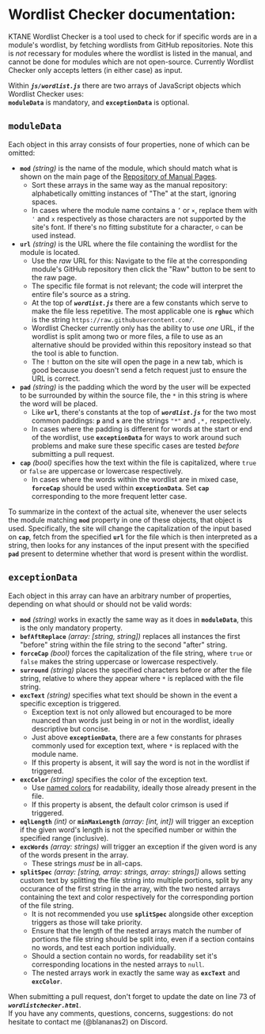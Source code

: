 # Wordlist Checker documentation:
KTANE Wordlist Checker is a tool used to check for if specific words are in a module's wordlist, by fetching wordlists from GitHub repositories.
Note this is _not_ recessary for modules where the wordlist is listed in the manual, and cannot be done for modules which are not open-source.
Currently Wordlist Checker only accepts letters (in either case) as input.

Within ***`js/wordlist.js`*** there are two arrays of JavaScript objects which Wordlist Checker uses:<br>
**`moduleData`** is mandatory, and **`exceptionData`** is optional.

## `moduleData`
Each object in this array consists of four properties, none of which can be omitted:
- **`mod`** _(string)_ is the name of the module, which should match what is shown on the main page of the [Repository of Manual Pages](https://ktane.timwi.de/).
  - Sort these arrays in the same way as the manual repository: alphabetically omitting instances of "The" at the start, ignoring spaces.
  - In cases where the module name contains a `’` or `×`, replace them with `'` and `x` respectively as those characters are not supported by the site's font. If there's no fitting substitute for a character, `☺` can be used instead.
- **`url`** _(string)_ is the URL where the file containing the wordlist for the module is located.
  - Use the *raw* URL for this: Navigate to the file at the corresponding module's GitHub repository then click the "Raw" button to be sent to the raw page.
  - The specific file format is not relevant; the code will interpret the entire file's source as a string.
  - At the top of ***`wordlist.js`*** there are a few constants which serve to make the file less repetitive. The most applicable one is **`rghuc`** which is the string `https://raw.githubusercontent.com/`.
  - Wordlist Checker currently only has the ability to use _one_ URL, if the wordlist is split among two or more files, a file to use as an alternative should be provided within this repository instead so that the tool is able to function.
  - The `!` button on the site will open the page in a new tab, which is good because you doesn't send a fetch request just to ensure the URL is correct.
- **`pad`** _(string)_ is the padding which the word by the user will be expected to be surrounded by within the source file, the `*` in this string is where the word will be placed.
  - Like **`url`**, there's constants at the top of ***`wordlist.js`*** for the two most common paddings: **`p`** and **`s`** are the strings `"*"` and `,*,` respectively.
  - In cases where the padding is different for words at the start or end of the wordlist, use **`exceptionData`** for ways to work around such problems and make sure these specific cases are tested _before_ submitting a pull request.
- **`cap`** _(bool)_ specifies how the text within the file is capitalized, where `true` or `false` are uppercase or lowercase respectively.
  - In cases where the words within the wordlist are in mixed case, **`forceCap`** should be used within **`exceptionData`**. Set **`cap`** corresponding to the more frequent letter case.

To summarize in the context of the actual site, whenever the user selects the module matching **`mod`** property in one of these objects, that object is used. Specifically, the site will change the capitalization of the input based on **`cap`**, fetch from the specified **`url`** for the file which is then interpreted as a string, then looks for any instances of the input present with the specified **`pad`** present to determine whether that word is present within the wordlist.

## `exceptionData`
Each object in this array can have an arbitrary number of properties, depending on what should or should not be valid words:
- **`mod`** _(string)_ works in exactly the same way as it does in **`moduleData`**, this is the only mandatory property.
- **`befAftReplace`** _(array: [string, string])_ replaces all instances the first "before" string within the file string to the second "after" string.
- **`forceCap`** _(bool)_ forces the capitalization of the file string, where `true` or `false` makes the string uppercase or lowercase respectively.
- **`surround`** _(string)_ places the specified characters before or after the file string, relative to where they appear where `*` is replaced with the file string.
- **`excText`** _(string)_ specifies what text should be shown in the event a specific exception is triggered.
  - Exception text is not only allowed but encouraged to be more nuanced than words just being in or not in the wordlist, ideally descriptive but concise.
  - Just above **`exceptionData`**, there are a few constants for phrases commonly used for exception text, where `*` is replaced with the module name.
  - If this property is absent, it will say the word is not in the wordlist if triggered.
- **`excColor`** _(string)_ specifies the color of the exception text.
  - Use [named colors](https://developer.mozilla.org/en-US/docs/Web/CSS/named-color) for readability, ideally those already present in the file.
  - If this property is absent, the default color crimson is used if triggered.
- **`eqlLength`** _(int)_ or **`minMaxLength`** _(array: [int, int])_ will trigger an exception if the given word's length is not the specified number or within the specified range (inclusive).
- **`excWords`** _(array: strings)_ will trigger an exception if the given word is any of the words present in the array.
  - These strings _must_ be in all-caps.
- **`splitSpec`** _(array: [string, array: strings, array: strings])_ allows setting custom text by splitting the file string into multiple portions, split by any occurance of the first string in the array, with the two nested arrays containing the text and color respectively for the corresponding portion of the file string.
  - It is not recommended you use **`splitSpec`** alongside other exception triggers as those will take priority.
  - Ensure that the length of the nested arrays match the number of portions the file string should be split into, even if a section contains no words, and test each portion individually.
  - Should a section contain no words, for readability set it's corresponding locations in the nested arrays to `null`.
  - The nested arrays work in exactly the same way as **`excText`** and **`excColor`**.

When submitting a pull request, don't forget to update the date on line 73 of ***`wordlistchecker.html`***.<br>
If you have any comments, questions, concerns, suggestions: do not hesitate to contact me (@blananas2) on Discord.
